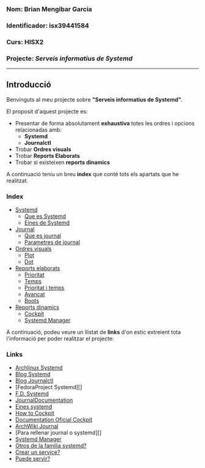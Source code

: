 ### Nom: Brian Mengibar Garcia

### Identificador: isx39441584

### Curs: HISX2

### Projecte: _Serveis informatius de Systemd_
---------------------------------------------------

## Introducció

Benvinguts al meu projecte sobre **"Serveis informatius de Systemd"**.

El proposit d'aquest projecte es:
* Presentar de forma absolutament **exhaustiva** totes les ordres i opcions relacionadas amb:
  * **Systemd**
  * **Journalctl**
* Trobar **Ordres visuals**
* Trobar **Reports Elaborats**
* Trobar si existeixen **reports dinamics**

A continuació teniu un breu **index** que conté tots els apartats que
he realitzat.

### Index
* [Systemd][]
  * [Que es Systemd][]
  * [Eines de Systemd][]
* [Journal][]
  * [Que es journal][]
  * [Parametres de journal][]
* [Ordres visuals][]
  * [Plot][]
  * [Dot][]
* [Reports elaborats][]
  * [Prioritat][]
  * [Temps][]
  * [Prioritat i temps][]
  * [Avançat][]
  * [Boots][]
* [Reports dinamics][]
  * [Cockpit][]
  * [Systemd Manager][]

A continuació, podeu veure un llistat de **links** d'on estic extreient 
tota l'informació per poder realitzar el projecte:

### Links
* [Archlinux Systemd][]
* [Blog Systemd][]
* [Blog Journalctl][]
* [FedoraProject Systemd][]
* [F.D. Systemd][]
* [JournalDocumentation][]
* [Eines systemd][]
* [How to Cockpit][]
* [Documentation Oficial Cockpit][]
* [ArchWiki Journal][]
* [Para rellenar journal o systemd][]
* [Systemd Manager][]
* [Otros de la familia systemd?][]
* [Crear un service?][]
* [Puede servir?][]

[Archlinux Systemd]: https://wiki.archlinux.org/index.php/systemd_(Espa%C3%B1ol)#Uso_b.C3.A1sico_de_systemctl
[Blog Systemd]: http://www.rafaelrojas.net/2012/08/24/entendiendo-a-systemd/
[Blog Journalctl]: https://juncotic.com/journalctl-comandos-interesantes/
[FedoraProject Systemdt]: https://fedoraproject.org/wiki/Systemd
[F.D. Systemd]: https://docs.fedoraproject.org/en-US/Fedora/24/html/System_Administrators_Guide/ch-Services_and_Daemons.html
[JournalDocumentation]: https://docs.fedoraproject.org/en-US/Fedora/24/html/System_Administrators_Guide/s1-Using_the_Journal.html
[Eines systemd]: https://diversidadyunpocodetodo.blogspot.com.es/2016/07/systemd-analyze-kcm-systemadm-systemctl.html
[How to Cockpit]: https://www.liquidweb.com/kb/how-to-use-cockpit-in-fedora-23/
[Documentation Oficial Cockpit]: http://cockpit-project.org/guide/latest/
[ArchWiki Journal]: https://wiki.archlinux.org/index.php/Systemd#Journal
[Para rellenar journal o systemd?]: http://www.elarraydejota.com/guia-tecnica-de-gestion-de-servicios-en-systemd-para-administradores-de-sistemas/
[How to systemd manager]: https://copr.fedorainfracloud.org/coprs/nunodias/systemd-manager/
[Otros de la familia systemd?]: https://wiki.christophchamp.com/index.php?title=Systemd#timedatectl
[Crear un service?]: https://www.tecmint.com/create-new-service-units-in-systemd/
[Puede servir?]: https://www.digitalocean.com/community/tutorials/how-to-use-systemctl-to-manage-systemd-services-and-units

[Systemd]: https://github.com/brianmengibar/projecte-final/blob/master/notes_systemd.md#systemd
[Que es Systemd]:https://github.com/brianmengibar/projecte-final/blob/master/notes_systemd.md#que-%C3%A9s-systemd
[Eines de Systemd]: https://github.com/brianmengibar/projecte-final/blob/master/notes_eines_systemd.md#systemd-analyze
[Journal]: https://github.com/brianmengibar/projecte-final/blob/master/notes_journal.md#journal
[Que es journal]: https://github.com/brianmengibar/projecte-final/blob/master/notes_journal.md#que-es-journal
[Parametres de journal]: https://github.com/brianmengibar/projecte-final/blob/master/notes_journal.md#parametres-de-journalctl
[Reports dinamics]: https://github.com/brianmengibar/projecte-final/blob/master/reports_dinamics.md#reports-dinamics
[Ordres visuals]: https://github.com/brianmengibar/projecte-final/blob/master/ordres_visuals.md#ordres-visuals
[Reports elaborats]: https://github.com/brianmengibar/projecte-final/blob/master/reports_elaborats.md#reports-elaborats
[Cockpit]: https://github.com/brianmengibar/projecte-final/blob/master/reports_dinamics.md#que-%C3%A9s-cockpit
[Systemd Manager]: https://github.com/brianmengibar/projecte-final/blob/master/reports_dinamics.md#que-%C3%A9s-systemd-manager
[Plot]: https://github.com/brianmengibar/projecte-final/blob/master/ordres_visuals.md#systemd-analyze-plot
[Dot]: https://github.com/brianmengibar/projecte-final/blob/master/ordres_visuals.md#systemd-analyze-dot
[Prioritat]: https://github.com/brianmengibar/projecte-final/blob/master/reports_elaborats.md#per-prioritat
[Temps]: https://github.com/brianmengibar/projecte-final/blob/master/reports_elaborats.md#per-temps
[Prioritat i temps]: https://github.com/brianmengibar/projecte-final/blob/master/reports_elaborats.md#filtrat-per-prioritat-i-temps
[Avançat]: https://github.com/brianmengibar/projecte-final/blob/master/reports_elaborats.md#filtrat-avan%C3%A7at
[Boots]: https://github.com/brianmengibar/projecte-final/blob/master/reports_elaborats.md#filtrat-per-boots
